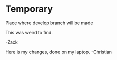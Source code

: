 # Temporary
Place where develop branch will be made

This was weird to find. 

-Zack

Here is my changes, done on my laptop.
-Christian
